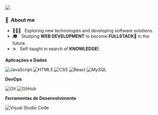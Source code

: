 
![](https://komarev.com/ghpvc/?username=VanessaSwerts&color=006bed)

<h3> 👨 &nbsp;About me</h3>

- 👨🏻‍💻 &nbsp; Exploring new technologies and developing software solutions.
- 🎓 &nbsp; Studying **WEB DEVELOPMENT** to become **FULLSTACK🚀** in the future.
- ☕ &nbsp; Self-taught in search of **KNOWLEDGE!**.

**Aplicações e Dados**

  ![JavaScript](https://img.shields.io/badge/-JavaScript-333333?style=flat&logo=javascript)
  ![HTML5](https://img.shields.io/badge/-HTML5-333333?style=flat&logo=HTML5)
  ![CSS](https://img.shields.io/badge/-CSS-333333?style=flat&logo=CSS3&logoColor=1572B6)
  ![React](https://img.shields.io/badge/-React-333333?style=flat&logo=react)
  ![MySQL](https://img.shields.io/badge/-MySQL-333333?style=flat&logo=mysql)

**DevOps**

  ![Git](https://img.shields.io/badge/-Git-333333?style=flat&logo=git)
  ![GitHub](https://img.shields.io/badge/-GitHub-333333?style=flat&logo=github)

**Ferramentas de Desenvolvimento**

  ![Visual Studio Code](https://img.shields.io/badge/-Visual%20Studio%20Code-333333?style=flat&logo=visual-studio-code&logoColor=007ACC)

<br/>
